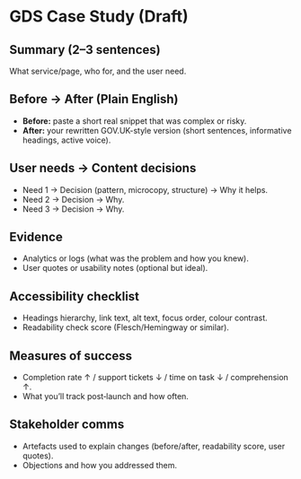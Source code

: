 # GDS Case Study (Draft)

## Summary (2–3 sentences)
What service/page, who for, and the user need.

## Before → After (Plain English)
- **Before:** paste a short real snippet that was complex or risky.
- **After:** your rewritten GOV.UK-style version (short sentences, informative headings, active voice).

## User needs → Content decisions
- Need 1 → Decision (pattern, microcopy, structure) → Why it helps.
- Need 2 → Decision → Why.
- Need 3 → Decision → Why.

## Evidence
- Analytics or logs (what was the problem and how you knew).
- User quotes or usability notes (optional but ideal).

## Accessibility checklist
- Headings hierarchy, link text, alt text, focus order, colour contrast.
- Readability check score (Flesch/Hemingway or similar).

## Measures of success
- Completion rate ↑ / support tickets ↓ / time on task ↓ / comprehension ↑.
- What you’ll track post‑launch and how often.

## Stakeholder comms
- Artefacts used to explain changes (before/after, readability score, user quotes).
- Objections and how you addressed them.

